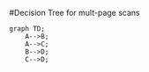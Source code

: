 #Decision Tree for mult-page scans

```mermaid
graph TD;
    A-->B;
    A-->C;
    B-->D;
    C-->D;
```
